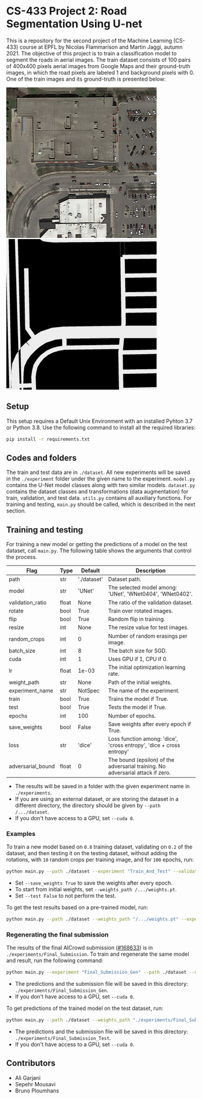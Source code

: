 # CS-433 Project 2: Road Segmentation Using U-net

This is a repository for the second project of the Machine Learning (CS-433) course at EPFL by Nicolas Flammarison and Martin Jaggi, autumn 2021. The objective of this project is to train a classification model to segment the roads in aerial images. The train dataset consists of 100 pairs of 400x400 pixels aerial images from Google Maps and their ground-truth images, in which the road pixels are labeled 1 and background pixels with 0. One of the train images and its ground-truth is presented below:

![](images/img_033.png) ![](images/gt_033.png)

## Setup
This setup requires a Default Unix Environment with an installed Pyhton 3.7 or Python 3.8. Use the following command to install all the required libraries:
```bash
pip install -r requirements.txt
```

## Codes and folders
The train and test data are in `./dataset`. All new experiments will be saved in the `./experiment` folder under the given name to the experiment. `model.py` contains the U-Net model classes along with two similar models. `dataset.py` contains the dataset classes and transformations (data augmentation) for train, validation, and test data. `utils.py` contains all auxiliary functions. For training and testing, `main.py` should be called, which is described in the next section.

## Training and testing

For training a new model or getting the predictions of a model on the test dataset, call `main.py`. The following table shows the arguments that control the process.

| Flag                  | Type  | Default   | Description                               | 
| --------------------- | ----- | --------- | ----------------------------------------- |
| path                  | str   | './dataset' | Dataset path.                             |
| model                 | str   | 'UNet'    | The selected model among: 'UNet', 'WNet0404', 'WNet0402'.|
| validation_ratio      | float | None      | The ratio of the validation dataset.      |
| rotate                | bool  | True      | Train over rotated images.                |
| flip                  | bool  | True      | Random flip in training.                  |
| resize                | int   | None      | The resize value for test images.         |
| random_crops          | int   | 0         | Number of random erasings per image.      |
| batch_size            | int   | 8         | The batch size for SGD.                   |
| cuda                  | int   | 1         | Uses GPU if 1, CPU if 0.                  |
| lr                    | float | 1e-03     | The initial optimization learning rate.   |
| weight_path           | str   | None      | Path of the initial weights.              |
| experiment_name       | str   | NotSpec   | The name of the experiment.               |
| train                 | bool  | True      | Trains the model if True.                 |
| test                  | bool  | True      | Tests the model if True.                  |
| epochs                | int   | 100       | Number of epochs.                         |
| save_weights          | bool  | False     | Save weights after every epoch if True.   |
| loss                  | str   | 'dice'    | Loss function among: 'dice', 'cross entropy', 'dice + cross entropy'|
| adversarial_bound     | float | 0         | The bound (epsilon) of the adversarial training. No adversarial attack if zero.|

- The results will be saved in a folder with the given experiment name in `./experiments`.
- If you are using an external dataset, or are storing the dataset in a different directory, the directory should be given by `--path /.../dataset`.
- If you don't have access to a GPU, set `--cuda 0`.

### Examples

To train a new model based on `0.8` training dataset, validating on `0.2` of the dataset, and then testing it on the testing dataset, without adding the rotations, with `10` random crops per training image, and for `100` epochs, run:
```bash
python main.py --path ./dataset --experiment "Train_And_Test" --validation_ratio 0.2 --rotate False --random_crops 10 --epoch 100
```
- Set `--save_weights True` to save the weights after every epoch.
- To start from initial weights, set `--weights_path /.../weights.pt`.
- Set `--test False` to not perform the test.


To get the test results based on a pre-trained model, run:
```bash
python main.py --path ./dataset --weights_path "/.../weights.pt" --experiment "Test_Pretrained" --train False
```

### Regenerating the final submission

The results of the final AICrowd submission ([#168633](https://www.aicrowd.com/challenges/epfl-ml-road-segmentation/submissions/168633)) is in `./experiments/Final_Submission`. To train and regenerate the same model and result, run the following command:
```bash
python main.py --experiment "Final_Submission_Gen" --path ./dataset --model "UNet" --validation_ratio 0.2 --cuda 1 --loss 'dice' --epoch 70 --save_weights True
```
- The predictions and the submission file will be saved in this directory: `./experiments/Final_Submission_Gen`.
- If you don't have access to a GPU, set `--cuda 0`.


To get predictions of the trained model on the test dataset, run:
```bash
python main.py --path ./dataset --weights_path "./experiments/Final_Submission/Final_Submission.pt" --experiment "Final_Submission_Test" --train False
```
- The predictions and the submission file will be saved in this directory: `./experiments/Final_Submission_Test`.
- If you don't have access to a GPU, set `--cuda 0`.


## Contributors
- Ali Garjani
- Sepehr Mousavi
- Bruno Ploumhans
